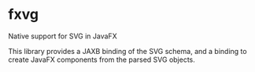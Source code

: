 # fxvg
Native support for SVG in JavaFX

This library provides a JAXB binding of the SVG schema, and a binding to create JavaFX components from the parsed SVG objects.